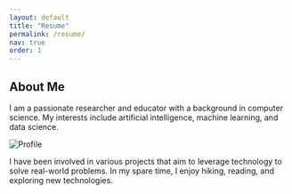 ```yaml
---
layout: default
title: "Resume"
permalink: /resume/
nav: true
order: 1
---
```


## About Me

I am a passionate researcher and educator with a background in computer science. My interests include artificial intelligence, machine learning, and data science.

![Profile](https://via.placeholder.com/150)

I have been involved in various projects that aim to leverage technology to solve real-world problems. In my spare time, I enjoy hiking, reading, and exploring new technologies.
